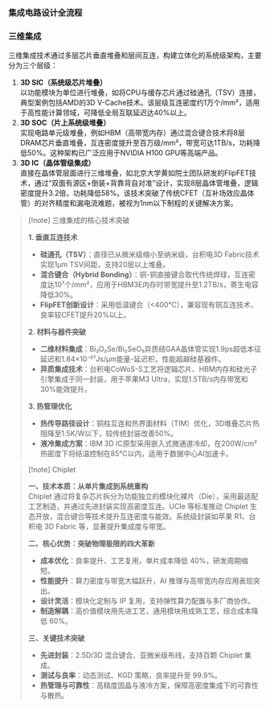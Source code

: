 ### 集成电路设计全流程



### 三维集成

三维集成技术通过多层芯片垂直堆叠和层间互连，构建立体化的系统级架构，主要分为三个层级：

1. **3D SIC（系统级芯片堆叠）**  
   以功能模块为单位进行堆叠，如将CPU与缓存芯片通过硅通孔（TSV）连接，典型案例包括AMD的3D V-Cache技术。该层级互连密度约1万个/mm²，适用于高性能计算领域，可降低全局互联延迟达40%以上。
2. **3D SOC（片上系统级堆叠）**  
   实现电路单元级堆叠，例如HBM（高带宽内存）通过混合键合技术将8层DRAM芯片垂直堆叠，互连密度提升至百万级/mm²，带宽可达1TB/s，功耗降低50%。这种架构已广泛应用于NVIDIA H100 GPU等高端产品。
3. **3D IC（晶体管级集成）**  
   直接在晶体管层面进行三维堆叠，如北京大学黄如院士团队研发的FlipFET技术，通过“双面有源区+倒装+背靠背自对准”设计，实现8层晶体管堆叠，逻辑密度提升3.2倍，功耗降低58%。该技术突破了传统CFET（互补场效应晶体管）的对齐精度和漏电流难题，被视为1nm以下制程的关键解决方案。

> [!note] 三维集成的核心技术突破
> 
> **1. 垂直互连技术**  
> - **硅通孔（TSV）**：直径已从微米级缩小至纳米级，台积电3D Fabric技术实现1μm TSV间距，支持20层以上堆叠。  
> - **混合键合（Hybrid Bonding）**：铜-铜直接键合取代传统焊球，互连密度达10⁷个/mm²，应用于HBM3E内存时带宽提升至1.2TB/s，寄生电容降低30%。  
> - **FlipFET创新设计**：采用低温键合（<400℃），兼容现有铜互连技术，良率较CFET提升20%以上。
> 
> **2. 材料与器件突破**  
> - **二维材料集成**：Bi₂O₂Se/Bi₂SeO₅异质结GAA晶体管实现1.9ps超低本征延迟和1.84×10⁻²⁷Js/μm能量-延迟积，性能超越硅基器件。  
> - **异质集成技术**：台积电CoWoS-S工艺将逻辑芯片、HBM内存和硅光子引擎集成于同一封装，用于苹果M3 Ultra，实现1.5TB/s内存带宽和30%能效提升。
> 
> **3. 热管理优化**  
> - **热传导路径设计**：铜柱互连和热界面材料（TIM）优化，3D堆叠芯片热阻降至1.5K/W以下，较传统封装改善50%。  
> - **液冷集成方案**：IBM 3D IC原型采用嵌入式微通道冷却，在200W/cm²热密度下将结温控制在85℃以内，适用于数据中心AI加速卡。

> [!note] Chiplet
>
> **一、技术本质：从单片集成到系统重构**  
> Chiplet 通过将复杂芯片拆分为功能独立的模块化裸片（Die），采用最适配工艺制造，并通过先进封装实现高密度互连。UCIe 等标准推动 Chiplet 生态开放，混合键合等技术提升互连密度与能效。系统级封装如苹果 R1、台积电 3D Fabric 等，显著提升集成度与带宽。
>
> **二、核心优势：突破物理极限的四大革新**  
> - **成本优化**：良率提升、工艺复用，单片成本降低 40%，研发周期缩短。  
> - **性能提升**：算力密度与带宽大幅跃升，AI 推理与高带宽内存应用表现突出。  
> - **设计灵活**：模块化定制与 IP 复用，支持弹性算力配置与多厂商协作。  
> - **制造解耦**：高价值模块用先进工艺，通用模块用成熟工艺，综合成本降低 60%。
>
> **三、关键技术突破**  
> - **先进封装**：2.5D/3D 混合键合、亚微米级布线，支持百颗 Chiplet 集成。  
> - **测试与良率**：动态测试、KGD 策略，良率提升至 99.9%。  
> - **热管理与可靠性**：高精度固晶与液冷方案，保障高密度集成下的可靠性与散热。
